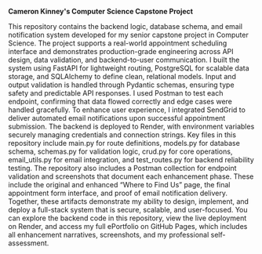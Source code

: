 <strong>Cameron Kinney's Computer Science Capstone Project</strong>

This repository contains the backend logic, database schema, and email notification system developed for my senior capstone project in Computer Science. The project supports a real-world appointment scheduling interface and demonstrates production-grade engineering across API design, data validation, and backend-to-user communication. I built the system using FastAPI for lightweight routing, PostgreSQL for scalable data storage, and SQLAlchemy to define clean, relational models. Input and output validation is handled through Pydantic schemas, ensuring type safety and predictable API responses. I used Postman to test each endpoint, confirming that data flowed correctly and edge cases were handled gracefully. To enhance user experience, I integrated SendGrid to deliver automated email notifications upon successful appointment submission. The backend is deployed to Render, with environment variables securely managing credentials and connection strings.
Key files in this repository include main.py for route definitions, models.py for database schema, schemas.py for validation logic, crud.py for core operations, email_utils.py for email integration, and test_routes.py for backend reliability testing. The repository also includes a Postman collection for endpoint validation and screenshots that document each enhancement phase. These include the original and enhanced “Where to Find Us” page, the final appointment form interface, and proof of email notification delivery. Together, these artifacts demonstrate my ability to design, implement, and deploy a full-stack system that is secure, scalable, and user-focused.
You can explore the backend code in this repository, view the live deployment on Render, and access my full ePortfolio on GitHub Pages, which includes all enhancement narratives, screenshots, and my professional self-assessment.
